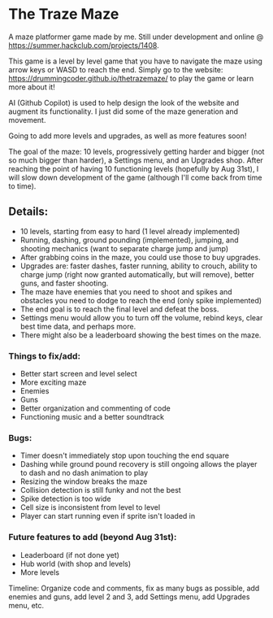 # The Traze Maze

A maze platformer game made by me. Still under development and online @ https://summer.hackclub.com/projects/1408.

This game is a level by level game that you have to navigate the maze using arrow keys or WASD to reach the end. 
Simply go to the website: https://drummingcoder.github.io/thetrazemaze/ to play the game or learn more about it!

AI (Github Copilot) is used to help design the look of the website and augment its functionality. I just did some of
the maze generation and movement.

Going to add more levels and upgrades, as well as more features soon!

The goal of the maze: 10 levels, progressively getting harder and bigger (not so much bigger than harder), a 
Settings menu, and an Upgrades shop. After reaching the point of having 10 functioning levels (hopefully by Aug 31st), I will slow down
development of the game (although I'll come back from time to time). 

## Details:
- 10 levels, starting from easy to hard (1 level already implemented)
- Running, dashing, ground pounding (implemented), jumping, and shooting mechanics (want to separate charge jump and jump)
- After grabbing coins in the maze, you could use those to buy upgrades.
- Upgrades are: faster dashes, faster running, ability to crouch, ability to charge jump (right now granted automatically, but will
remove), better guns, and faster shooting.
- The maze have enemies that you need to shoot and spikes and obstacles you need to dodge to reach the end (only spike implemented)
- The end goal is to reach the final level and defeat the boss.
- Settings menu would allow you to turn off the volume, rebind keys, clear best time data, and perhaps more.
- There might also be a leaderboard showing the best times on the maze.

### Things to fix/add:
- Better start screen and level select
- More exciting maze
- Enemies
- Guns
- Better organization and commenting of code
- Functioning music and a better soundtrack

### Bugs:
- Timer doesn't immediately stop upon touching the end square
- Dashing while ground pound recovery is still ongoing allows the player to dash and no dash animation to play
- Resizing the window breaks the maze
- Collision detection is still funky and not the best
- Spike detection is too wide
- Cell size is inconsistent from level to level
- Player can start running even if sprite isn't loaded in

### Future features to add (beyond Aug 31st):
- Leaderboard (if not done yet)
- Hub world (with shop and levels)
- More levels

Timeline:
Organize code and comments, fix as many bugs as possible, add enemies and guns, add level 2 and 3, add Settings menu, add Upgrades menu, etc.
